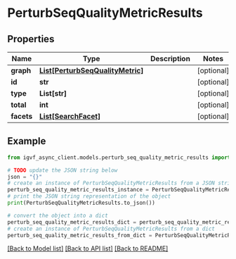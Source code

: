 # PerturbSeqQualityMetricResults


## Properties

Name | Type | Description | Notes
------------ | ------------- | ------------- | -------------
**graph** | [**List[PerturbSeqQualityMetric]**](PerturbSeqQualityMetric.md) |  | [optional] 
**id** | **str** |  | [optional] 
**type** | **List[str]** |  | [optional] 
**total** | **int** |  | [optional] 
**facets** | [**List[SearchFacet]**](SearchFacet.md) |  | [optional] 

## Example

```python
from igvf_async_client.models.perturb_seq_quality_metric_results import PerturbSeqQualityMetricResults

# TODO update the JSON string below
json = "{}"
# create an instance of PerturbSeqQualityMetricResults from a JSON string
perturb_seq_quality_metric_results_instance = PerturbSeqQualityMetricResults.from_json(json)
# print the JSON string representation of the object
print(PerturbSeqQualityMetricResults.to_json())

# convert the object into a dict
perturb_seq_quality_metric_results_dict = perturb_seq_quality_metric_results_instance.to_dict()
# create an instance of PerturbSeqQualityMetricResults from a dict
perturb_seq_quality_metric_results_from_dict = PerturbSeqQualityMetricResults.from_dict(perturb_seq_quality_metric_results_dict)
```
[[Back to Model list]](../README.md#documentation-for-models) [[Back to API list]](../README.md#documentation-for-api-endpoints) [[Back to README]](../README.md)


